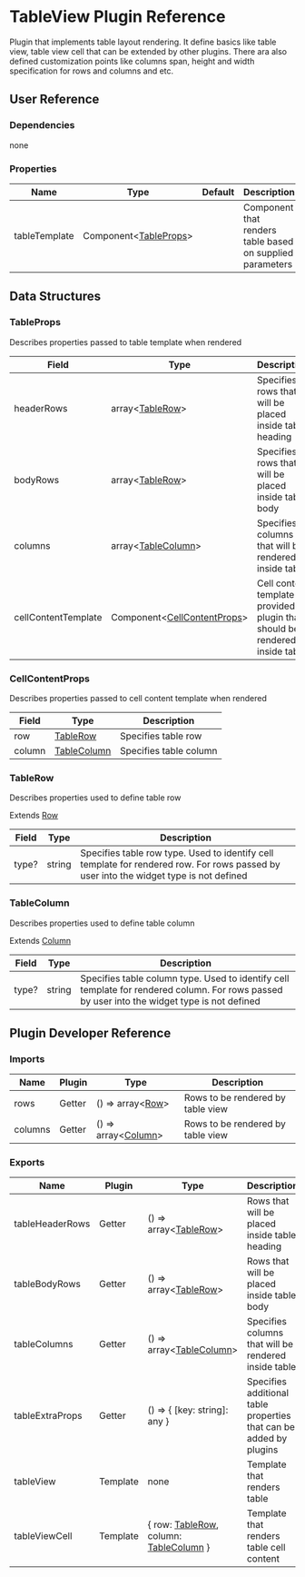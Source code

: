 # TableView Plugin Reference

Plugin that implements table layout rendering. It define basics like table view, table view cell that can be extended by other plugins. There ara also defined customization points like columns span, height and width specification for rows and columns and etc.

## User Reference

### Dependencies

none

### Properties

Name | Type | Default | Description
-----|------|---------|------------
tableTemplate | Component&lt;[TableProps](#table-props)&gt; | | Component that renders table based on supplied parameters

## Data Structures

### <a name="table-props"></a>TableProps

Describes properties passed to table template when rendered

Field | Type | Description
------|------|------------
headerRows | array&lt;[TableRow](#table-row)&gt; | Specifies rows that will be placed inside table heading
bodyRows | array&lt;[TableRow](#table-row)&gt; | Specifies rows that will be placed inside table body
columns | array&lt;[TableColumn](#table-column)&gt; | Specifies columns that will be rendered inside table
cellContentTemplate | Component&lt;[CellContentProps](#cell-content-props)&gt; | Cell content template provided by plugin that should be rendered inside table

### <a name="cell-content-props"></a>CellContentProps

Describes properties passed to cell content template when rendered

Field | Type | Description
------|------|------------
row | [TableRow](#table-row) | Specifies table row
column | [TableColumn](#table-column) | Specifies table column

### <a name="table-row"></a>TableRow

Describes properties used to define table row

Extends [Row](datagrid.md#row)

Field | Type | Description
------|------|------------
type? | string | Specifies table row type. Used to identify cell template for rendered row. For rows passed by user into the widget type is not defined

### <a name="table-column"></a>TableColumn

Describes properties used to define table column

Extends [Column](datagrid.md#column)

Field | Type | Description
------|------|------------
type? | string | Specifies table column type. Used to identify cell template for rendered column. For rows passed by user into the widget type is not defined

## Plugin Developer Reference

### Imports

Name | Plugin | Type | Description
-----|--------|------|------------
rows | Getter | () => array&lt;[Row](datagrid.md#row)&gt; | Rows to be rendered by table view
columns | Getter | () => array&lt;[Column](datagrid.md#column)&gt; | Rows to be rendered by table view

### Exports

Name | Plugin | Type | Description
-----|--------|------|------------
tableHeaderRows | Getter | () => array&lt;[TableRow](#table-row)&gt; | Rows that will be placed inside table heading
tableBodyRows | Getter | () => array&lt;[TableRow](#table-row)&gt; | Rows that will be placed inside table body
tableColumns | Getter | () => array&lt;[TableColumn](#table-column)&gt; | Specifies columns that will be rendered inside table
tableExtraProps | Getter | () => { [key: string]: any } | Specifies additional table properties that can be added by plugins
tableView | Template | none | Template that renders table
tableViewCell | Template | { row: [TableRow](#table-row), column: [TableColumn](#table-column) } | Template that renders table cell content
